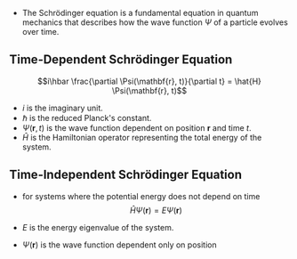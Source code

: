 - The Schrödinger equation is a fundamental equation in quantum mechanics that describes how the wave function $\Psi$ of a particle evolves over time.
## Time-Dependent Schrödinger Equation
$$i\hbar \frac{\partial \Psi(\mathbf{r}, t)}{\partial t} = \hat{H} \Psi(\mathbf{r}, t)$$
- $i$ is the imaginary unit.
- $\hbar$ is the reduced Planck's constant.
- $\Psi(\mathbf{r}, t)$ is the wave function dependent on position $\mathbf{r}$ and time $t$.
- $\hat{H}$ is the Hamiltonian operator representing the total energy of the system.
## Time-Independent Schrödinger Equation
- for systems where the potential energy does not depend on time
$$\hat{H} \Psi(\mathbf{r}) = E \Psi(\mathbf{r})$$

- $E$ is the energy eigenvalue of the system.
- $\Psi(\mathbf{r})$ is the wave function dependent only on position